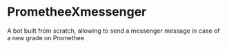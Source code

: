 # PrometheeXmessenger
A bot built from scratch, allowing to send a messenger message in case of a new grade on Promethee
